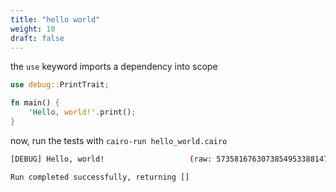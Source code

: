 ```yaml
---
title: "hello world"
weight: 10
draft: false
---
```


<!-- !test program
cat > /tmp/program.cairo
cairo-run /tmp/program.cairo -->

the `use` keyword imports a dependency into scope

<!-- !test in hello_world -->
```rust {.codebox}
use debug::PrintTrait;

fn main() {
    'Hello, world!'.print();
}
```

now, run the tests with `cairo-run hello_world.cairo`

<!-- !test out hello_world -->
```bash
[DEBUG]	Hello, world!                  	(raw: 5735816763073854953388147237921)

Run completed successfully, returning []
```
